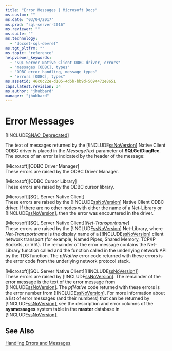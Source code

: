 ```yaml
---
title: "Error Messages | Microsoft Docs"
ms.custom: ""
ms.date: "03/04/2017"
ms.prod: "sql-server-2016"
ms.reviewer: ""
ms.suite: ""
ms.technology: 
  - "docset-sql-devref"
ms.tgt_pltfrm: ""
ms.topic: "reference"
helpviewer_keywords: 
  - "SQL Server Native Client ODBC driver, errors"
  - "messages [ODBC], types"
  - "ODBC error handling, message types"
  - "errors [ODBC], types"
ms.assetid: 46c0c22e-d105-4d5b-bb9d-5694472e8651
caps.latest.revision: 34
ms.author: "jhubbard"
manager: "jhubbard"
---
```

# Error Messages
[!INCLUDE[SNAC_Deprecated](../../a9retired/includes/snac-deprecated.md)]

  The text of messages returned by the [!INCLUDE[ssNoVersion](../../a9notintoc/includes/ssnoversion-md.md)] Native Client ODBC driver is placed in the *MessageText* parameter of **SQLGetDiagRec**. The source of an error is indicated by the header of the message:  
  
 [Microsoft][ODBC Driver Manager]  
 These errors are raised by the ODBC Driver Manager.  
  
 [Microsoft][ODBC Cursor Library]  
 These errors are raised by the ODBC cursor library.  
  
 [Microsoft][SQL Server Native Client]  
 These errors are raised by the [!INCLUDE[ssNoVersion](../../a9notintoc/includes/ssnoversion-md.md)] Native Client ODBC driver. If there are no other nodes with either the name of a Net-Library or [!INCLUDE[ssNoVersion](../../a9notintoc/includes/ssnoversion-md.md)], then the error was encountered in the driver.  
  
 [Microsoft][SQL Server Native Client][*Net-Transportname*]  
 These errors are raised by the [!INCLUDE[ssNoVersion](../../a9notintoc/includes/ssnoversion-md.md)] Net-Library, where *Net-Transportname* is the display name of a [!INCLUDE[ssNoVersion](../../a9notintoc/includes/ssnoversion-md.md)] client network transport (for example, Named Pipes, Shared Memory, TCP/IP Sockets, or VIA). The remainder of the error message contains the Net-Library function called and the function called in the underlying network API by the TDS function. The *pfNative* error code returned with these errors is the error code from the underlying network protocol stack.  
  
 [Microsoft][SQL Server Native Client][[!INCLUDE[ssNoVersion](../../a9notintoc/includes/ssnoversion-md.md)]]  
 These errors are raised by [!INCLUDE[ssNoVersion](../../a9notintoc/includes/ssnoversion-md.md)]. The remainder of the error message is the text of the error message from [!INCLUDE[ssNoVersion](../../a9notintoc/includes/ssnoversion-md.md)]. The *pfNative* code returned with these errors is the error number from [!INCLUDE[ssNoVersion](../../a9notintoc/includes/ssnoversion-md.md)]. For more information about a list of error messages (and their numbers) that can be returned by [!INCLUDE[ssNoVersion](../../a9notintoc/includes/ssnoversion-md.md)], see the description and error columns of the **sysmessages** system table in the **master** database in [!INCLUDE[ssNoVersion](../../a9notintoc/includes/ssnoversion-md.md)].  
  
## See Also  
 [Handling Errors and Messages](../../relational-databases/native-client-odbc-error-messages/handling-errors-and-messages.md)  
  
  